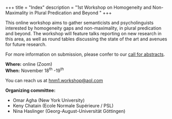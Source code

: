 +++
title = "Index"
description = "1st Workshop on Homogeneity and Non-Maximality in Plural Predication and Beyond "
+++

This online workshop aims to gather semanticists and psycholinguists interested by homogeneity gaps and non-maximality, in plural predication and beyond. The workshop will feature talks reporting on new research in this area, as well as round tables discussing the state of the art and avenues for future research.

For more information on submission, please confer to our [call for abstracts](/call).

**Where:** online (Zoom)  
**When:** November 18<sup>th</sup> -19<sup>th</sup>

You can reach us at [hnm1.workshop@aol.com](mailto:hnm1.workshop@aol.com)

**Organizing committee:** 

  - Omar Agha      (New York University)
  - Keny Chatain   (Ecole Normale Supérieure / PSL)
  - Nina Haslinger (Georg-August-Universität Göttingen)

